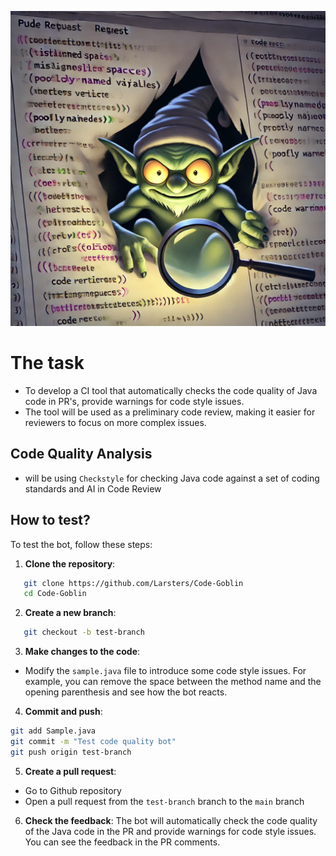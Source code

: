 ![Project Logo](./images/goblin.jpg)

# The task
- To develop a CI tool that automatically checks the code quality of Java code in PR's, provide warnings for code style issues.
- The tool will be used as a preliminary code review, making it easier for reviewers to focus on more complex issues.

## Code Quality Analysis
- will be using `Checkstyle` for checking Java code against a set of coding standards and AI in Code Review

## How to test? 
To test the bot, follow these steps:
1. **Clone the repository**:
```bash
   git clone https://github.com/Larsters/Code-Goblin
   cd Code-Goblin
```
2. **Create a new branch**:
```bash
   git checkout -b test-branch
```
3. **Make changes to the code**:
- Modify the `sample.java` file to introduce some code style issues. For example, you can remove the space between the method name and the opening parenthesis and see how the bot reacts.

4. **Commit and push**:
```bash
git add Sample.java
git commit -m "Test code quality bot"
git push origin test-branch
```
5. **Create a pull request**:
- Go to Github repository
- Open a pull request from the `test-branch` branch to the `main` branch
6. **Check the feedback**:
The bot will automatically check the code quality of the Java code in the PR and provide warnings for code style issues. You can see the feedback in the PR comments.

